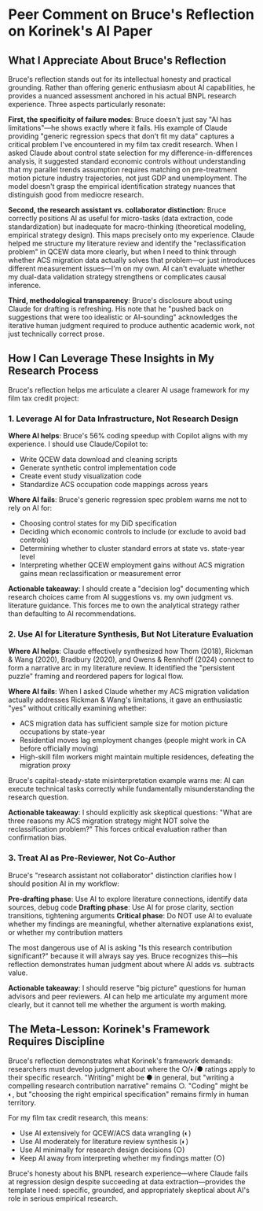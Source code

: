 # Peer Comment on Bruce's Reflection on Korinek's AI Paper

## What I Appreciate About Bruce's Reflection

Bruce's reflection stands out for its intellectual honesty and practical grounding. Rather than offering generic enthusiasm about AI capabilities, he provides a nuanced assessment anchored in his actual BNPL research experience. Three aspects particularly resonate:

**First, the specificity of failure modes**: Bruce doesn't just say "AI has limitations"—he shows exactly where it fails. His example of Claude providing "generic regression specs that don't fit my data" captures a critical problem I've encountered in my film tax credit research. When I asked Claude about control state selection for my difference-in-differences analysis, it suggested standard economic controls without understanding that my parallel trends assumption requires matching on pre-treatment motion picture industry trajectories, not just GDP and unemployment. The model doesn't grasp the empirical identification strategy nuances that distinguish good from mediocre research.

**Second, the research assistant vs. collaborator distinction**: Bruce correctly positions AI as useful for micro-tasks (data extraction, code standardization) but inadequate for macro-thinking (theoretical modeling, empirical strategy design). This maps precisely onto my experience. Claude helped me structure my literature review and identify the "reclassification problem" in QCEW data more clearly, but when I need to think through whether ACS migration data actually solves that problem—or just introduces different measurement issues—I'm on my own. AI can't evaluate whether my dual-data validation strategy strengthens or complicates causal inference.

**Third, methodological transparency**: Bruce's disclosure about using Claude for drafting is refreshing. His note that he "pushed back on suggestions that were too idealistic or AI-sounding" acknowledges the iterative human judgment required to produce authentic academic work, not just technically correct prose.

## How I Can Leverage These Insights in My Research Process

Bruce's reflection helps me articulate a clearer AI usage framework for my film tax credit project:

### 1. Leverage AI for Data Infrastructure, Not Research Design

**Where AI helps**: Bruce's 56% coding speedup with Copilot aligns with my experience. I should use Claude/Copilot to:
- Write QCEW data download and cleaning scripts
- Generate synthetic control implementation code
- Create event study visualization code
- Standardize ACS occupation code mappings across years

**Where AI fails**: Bruce's generic regression spec problem warns me not to rely on AI for:
- Choosing control states for my DiD specification
- Deciding which economic controls to include (or exclude to avoid bad controls)
- Determining whether to cluster standard errors at state vs. state-year level
- Interpreting whether QCEW employment gains without ACS migration gains mean reclassification or measurement error

**Actionable takeaway**: I should create a "decision log" documenting which research choices came from AI suggestions vs. my own judgment vs. literature guidance. This forces me to own the analytical strategy rather than defaulting to AI recommendations.

### 2. Use AI for Literature Synthesis, But Not Literature Evaluation

**Where AI helps**: Claude effectively synthesized how Thom (2018), Rickman & Wang (2020), Bradbury (2020), and Owens & Rennhoff (2024) connect to form a narrative arc in my literature review. It identified the "persistent puzzle" framing and reordered papers for logical flow.

**Where AI fails**: When I asked Claude whether my ACS migration validation actually addresses Rickman & Wang's limitations, it gave an enthusiastic "yes" without critically examining whether:
- ACS migration data has sufficient sample size for motion picture occupations by state-year
- Residential moves lag employment changes (people might work in CA before officially moving)
- High-skill film workers might maintain multiple residences, defeating the migration proxy

Bruce's capital-steady-state misinterpretation example warns me: AI can execute technical tasks correctly while fundamentally misunderstanding the research question.

**Actionable takeaway**: I should explicitly ask skeptical questions: "What are three reasons my ACS migration strategy might NOT solve the reclassification problem?" This forces critical evaluation rather than confirmation bias.

### 3. Treat AI as Pre-Reviewer, Not Co-Author

Bruce's "research assistant not collaborator" distinction clarifies how I should position AI in my workflow:

**Pre-drafting phase**: Use AI to explore literature connections, identify data sources, debug code
**Drafting phase**: Use AI for prose clarity, section transitions, tightening arguments
**Critical phase**: Do NOT use AI to evaluate whether my findings are meaningful, whether alternative explanations exist, or whether my contribution matters

The most dangerous use of AI is asking "Is this research contribution significant?" because it will always say yes. Bruce recognizes this—his reflection demonstrates human judgment about where AI adds vs. subtracts value.

**Actionable takeaway**: I should reserve "big picture" questions for human advisors and peer reviewers. AI can help me articulate my argument more clearly, but it cannot tell me whether the argument is worth making.

## The Meta-Lesson: Korinek's Framework Requires Discipline

Bruce's reflection demonstrates what Korinek's framework demands: researchers must develop judgment about where the ○/◐/● ratings apply to their specific research. "Writing" might be ● in general, but "writing a compelling research contribution narrative" remains ○. "Coding" might be ◐, but "choosing the right empirical specification" remains firmly in human territory.

For my film tax credit research, this means:
- Use AI extensively for QCEW/ACS data wrangling (◐)
- Use AI moderately for literature review synthesis (◐)
- Use AI minimally for research design decisions (○)
- Keep AI away from interpreting whether my findings matter (○)

Bruce's honesty about his BNPL research experience—where Claude fails at regression design despite succeeding at data extraction—provides the template I need: specific, grounded, and appropriately skeptical about AI's role in serious empirical research.


